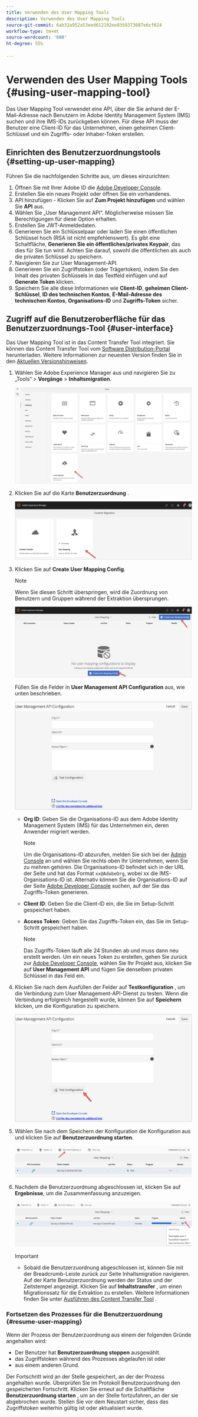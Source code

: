 ```yaml
---
title: Verwenden des User Mapping Tools
description: Verwenden des User Mapping Tools
source-git-commit: 6ab32a952a53eed612192ee8359373087e6cf624
workflow-type: tm+mt
source-wordcount: '680'
ht-degree: 55%

---
```



# Verwenden des User Mapping Tools {#using-user-mapping-tool}

Das User Mapping Tool verwendet eine API, über die Sie anhand der E-Mail-Adresse nach Benutzern im Adobe Identity Management System (IMS) suchen und ihre IMS-IDs zurückgeben können. Für diese API muss der Benutzer eine Client-ID für das Unternehmen, einen geheimen Client-Schlüssel und ein Zugriffs- oder Inhaber-Token erstellen.

## Einrichten des Benutzerzuordnungstools {#setting-up-user-mapping}

Führen Sie die nachfolgenden Schritte aus, um dieses einzurichten:

1. Öffnen Sie mit Ihrer Adobe ID die [Adobe Developer Console](https://console.adobe.io).
1. Erstellen Sie ein neues Projekt oder öffnen Sie ein vorhandenes.
1. API hinzufügen - Klicken Sie auf **Zum Projekt hinzufügen** und wählen Sie **API** aus.
1. Wählen Sie „User Management API“.  Möglicherweise müssen Sie Berechtigungen für diese Option erhalten.
1. Erstellen Sie JWT-Anmeldedaten.
1. Generieren Sie ein Schlüsselpaar oder laden Sie einen öffentlichen Schlüssel hoch (RSA ist nicht empfehlenswert).  Es gibt eine Schaltfläche, **Generieren Sie ein öffentliches/privates Keypair**, das dies für Sie tun wird.  Achten Sie darauf, sowohl die öffentlichen als auch die privaten Schlüssel zu speichern.
1. Navigieren Sie zur User Management-API.
1. Generieren Sie ein Zugriffstoken (oder Trägertoken), indem Sie den Inhalt des privaten Schlüssels in das Textfeld einfügen und auf **Generate Token** klicken.
1. Speichern Sie alle diese Informationen wie **Client-ID**, **geheimen Client-Schlüssel**, **ID des technischen Kontos**, **E-Mail-Adresse des technischen Kontos**, **Organisations-ID** und **Zugriffs-Token** sicher.

## Zugriff auf die Benutzeroberfläche für das Benutzerzuordnungs-Tool {#user-interface}

Das User Mapping Tool ist in das Content Transfer Tool integriert. Sie können das Content Transfer Tool vom [Software Distribution-Portal](https://experience.adobe.com/#/downloads/content/software-distribution/en/aemcloud.html) herunterladen. Weitere Informationen zur neuesten Version finden Sie in den [Aktuellen Versionshinweisen](/help/release-notes/release-notes-cloud/release-notes-current.md).

1. Wählen Sie Adobe Experience Manager aus und navigieren Sie zu „Tools“ > **Vorgänge** > **Inhaltsmigration**.

   ![Bild](/help/move-to-cloud-service/content-transfer-tool/assets-user-mapping/user-mapping-access1.png)

1. Klicken Sie auf die Karte **Benutzerzuordnung** .

   ![Bild](/help/move-to-cloud-service/content-transfer-tool/assets-user-mapping/user-mapping-access2.png)

1. Klicken Sie auf **Create User Mapping Config**.

   >[!NOTE]
   >Wenn Sie diesen Schritt überspringen, wird die Zuordnung von Benutzern und Gruppen während der Extraktion übersprungen.

   ![Bild](/help/move-to-cloud-service/content-transfer-tool/assets-user-mapping/user-mapping-access5.png)

   Füllen Sie die Felder in **User Management API Configuration** aus, wie unten beschrieben.

   ![Bild](/help/move-to-cloud-service/content-transfer-tool/assets-user-mapping/user-mapping-access3.png)


   * **Org ID**: Geben Sie die Organisations-ID aus dem Adobe Identity Management System (IMS) für das Unternehmen ein, deren Anwender migriert werden.

      >[!NOTE]
      >Um die Organisations-ID abzurufen, melden Sie sich bei der [Admin Console](https://adminconsole.adobe.com/) an und wählen Sie rechts oben Ihr Unternehmen, wenn Sie zu mehren gehören. Die Organisations-ID befindet sich in der URL der Seite und hat das Format `xx@AdobeOrg`, wobei xx die IMS-Organisations-ID ist.  Alternativ können Sie die Organisations-ID auf der Seite [Adobe Developer Console](https://console.adobe.io) suchen, auf der Sie das Zugriffs-Token generieren.

   * **Client ID**: Geben Sie die Client-ID ein, die Sie im Setup-Schritt gespeichert haben.

   * **Access Token**: Geben Sie das Zugriffs-Token ein, das Sie im Setup-Schritt gespeichert haben.

      >[!NOTE]
      >Das Zugriffs-Token läuft alle 24 Stunden ab und muss dann neu erstellt werden. Um ein neues Token zu erstellen, gehen Sie zurück zur [Adobe Developer Console](https://console.adobe.io), wählen Sie Ihr Projekt aus, klicken Sie auf **User Management API** und fügen Sie denselben privaten Schlüssel in das Feld ein.

1. Klicken Sie nach dem Ausfüllen der Felder auf **Testkonfiguration** , um die Verbindung zum User Management-API-Dienst zu testen. Wenn die Verbindung erfolgreich hergestellt wurde, können Sie auf **Speichern** klicken, um die Konfiguration zu speichern.

   ![Bild](/help/move-to-cloud-service/content-transfer-tool/assets-user-mapping/user-mapping-access4.png)

1. Wählen Sie nach dem Speichern der Konfiguration die Konfiguration aus und klicken Sie auf **Benutzerzuordnung starten**.

   ![Bild](/help/move-to-cloud-service/content-transfer-tool/assets-user-mapping/user-mapping-landing4.png)

1. Nachdem die Benutzerzuordnung abgeschlossen ist, klicken Sie auf **Ergebnisse**, um die Zusammenfassung anzuzeigen.

   ![Bild](/help/move-to-cloud-service/content-transfer-tool/assets-user-mapping/user-mapping-landing5.png)

   >[!IMPORTANT]
   >* Sobald die Benutzerzuordnung abgeschlossen ist, können Sie mit der Breadcrumb-Leiste zurück zur Seite Inhaltsmigration navigieren. Auf der Karte Benutzerzuordnung werden der Status und der Zeitstempel angezeigt. Klicken Sie auf **Inhaltstransfer** , um einen Migrationssatz für die Extraktion zu erstellen. Weitere Informationen finden Sie unter [Ausführen des Content Transfer Tool](https://experienceleague.adobe.com/docs/experience-manager-cloud-service/moving/cloud-migration/content-transfer-tool/using-content-transfer-tool.html?lang=en#running-tool) .


### Fortsetzen des Prozesses für die Benutzerzuordnung {#resume-user-mapping}

Wenn der Prozess der Benutzerzuordnung aus einem der folgenden Gründe angehalten wird:

* Der Benutzer hat **Benutzerzuordnung stoppen** ausgewählt.
* das Zugriffstoken während des Prozesses abgelaufen ist oder
* aus einem anderen Grund.

Der Fortschritt wird an der Stelle gespeichert, an der der Prozess angehalten wurde. Überprüfen Sie im Protokoll Benutzerzuordnung den gespeicherten Fortschritt. Klicken Sie erneut auf die Schaltfläche **Benutzerzuordnung starten** , um an der Stelle fortzufahren, an der sie abgebrochen wurde. Stellen Sie vor dem Neustart sicher, dass das Zugriffstoken weiterhin gültig ist oder aktualisiert wurde.
